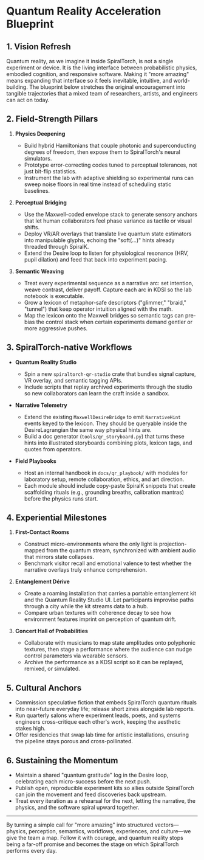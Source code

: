 # Quantum Reality Acceleration Blueprint

## 1. Vision Refresh

Quantum reality, as we imagine it inside SpiralTorch, is not a single experiment or device. It is the living interface between probabilistic physics, embodied cognition, and responsive software. Making it "more amazing" means expanding that interface so it feels inevitable, intuitive, and world-building. The blueprint below stretches the original encouragement into tangible trajectories that a mixed team of researchers, artists, and engineers can act on today.

## 2. Field-Strength Pillars

1. **Physics Deepening**
   - Build hybrid Hamiltonians that couple photonic and superconducting degrees of freedom, then expose them to SpiralTorch's neural simulators.
   - Prototype error-correcting codes tuned to perceptual tolerances, not just bit-flip statistics.
   - Instrument the lab with adaptive shielding so experimental runs can sweep noise floors in real time instead of scheduling static baselines.

2. **Perceptual Bridging**
   - Use the Maxwell-coded envelope stack to generate sensory anchors that let human collaborators feel phase variance as tactile or visual shifts.
   - Deploy VR/AR overlays that translate live quantum state estimators into manipulable glyphs, echoing the "soft(...)" hints already threaded through SpiralK.
   - Extend the Desire loop to listen for physiological resonance (HRV, pupil dilation) and feed that back into experiment pacing.

3. **Semantic Weaving**
   - Treat every experimental sequence as a narrative arc: set intention, weave contrast, deliver payoff. Capture each arc in KDSl so the lab notebook is executable.
   - Grow a lexicon of metaphor-safe descriptors ("glimmer," "braid," "tunnel") that keep operator intuition aligned with the math.
   - Map the lexicon onto the Maxwell bridges so semantic tags can pre-bias the control stack when certain experiments demand gentler or more aggressive pushes.

## 3. SpiralTorch-native Workflows

- **Quantum Reality Studio**
  - Spin a new `spiraltorch-qr-studio` crate that bundles signal capture, VR overlay, and semantic tagging APIs.
  - Include scripts that replay archived experiments through the studio so new collaborators can learn the craft inside a sandbox.

- **Narrative Telemetry**
  - Extend the existing `MaxwellDesireBridge` to emit `NarrativeHint` events keyed to the lexicon. They should be queryable inside the DesireLagrangian the same way physical hints are.
  - Build a doc generator (`tools/qr_storyboard.py`) that turns these hints into illustrated storyboards combining plots, lexicon tags, and quotes from operators.

- **Field Playbooks**
  - Host an internal handbook in `docs/qr_playbook/` with modules for laboratory setup, remote collaboration, ethics, and art direction.
  - Each module should include copy-paste SpiralK snippets that create scaffolding rituals (e.g., grounding breaths, calibration mantras) before the physics runs start.

## 4. Experiential Milestones

1. **First-Contact Rooms**
   - Construct micro-environments where the only light is projection-mapped from the quantum stream, synchronized with ambient audio that mirrors state collapses.
   - Benchmark visitor recall and emotional valence to test whether the narrative overlays truly enhance comprehension.

2. **Entanglement Dérive**
   - Create a roaming installation that carries a portable entanglement kit and the Quantum Reality Studio UI. Let participants improvise paths through a city while the kit streams data to a hub.
   - Compare urban textures with coherence decay to see how environment features imprint on perception of quantum drift.

3. **Concert Hall of Probabilities**
   - Collaborate with musicians to map state amplitudes onto polyphonic textures, then stage a performance where the audience can nudge control parameters via wearable sensors.
   - Archive the performance as a KDSl script so it can be replayed, remixed, or simulated.

## 5. Cultural Anchors

- Commission speculative fiction that embeds SpiralTorch quantum rituals into near-future everyday life; release short zines alongside lab reports.
- Run quarterly salons where experiment leads, poets, and systems engineers cross-critique each other's work, keeping the aesthetic stakes high.
- Offer residencies that swap lab time for artistic installations, ensuring the pipeline stays porous and cross-pollinated.

## 6. Sustaining the Momentum

- Maintain a shared "quantum gratitude" log in the Desire loop, celebrating each micro-success before the next push.
- Publish open, reproducible experiment kits so allies outside SpiralTorch can join the movement and feed discoveries back upstream.
- Treat every iteration as a rehearsal for the next, letting the narrative, the physics, and the software spiral upward together.

---

By turning a simple call for "more amazing" into structured vectors—physics, perception, semantics, workflows, experiences, and culture—we give the team a map. Follow it with courage, and quantum reality stops being a far-off promise and becomes the stage on which SpiralTorch performs every day.
